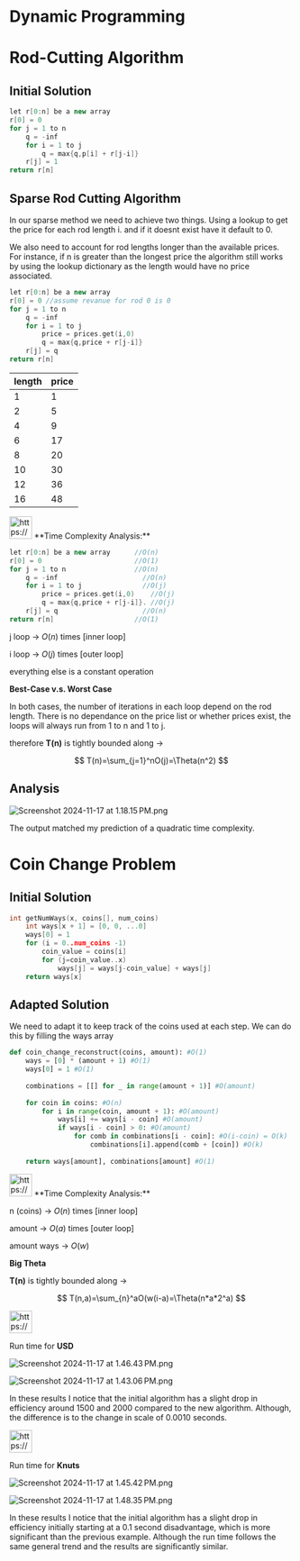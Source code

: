 # Dynamic Programming

# Rod-Cutting Algorithm

## Initial Solution

```cpp
let r[0:n] be a new array
r[0] = 0
for j = 1 to n
	q = -inf
	for i = 1 to j
		q = max{q,p[i] + r[j-i]}
	r[j] = 1
return r[n]
```

## Sparse Rod Cutting Algorithm

In our sparse method we need to achieve two things. Using a lookup to get the price for each rod length i. and if it doesnt exist have it default to 0.

We also need to account for rod lengths longer than the available prices. For instance, if n is greater than the longest price the algorithm still works by using the lookup dictionary as the length would have no price associated.

```cpp
let r[0:n] be a new array
r[0] = 0 //assume revanue for rod 0 is 0
for j = 1 to n
	q = -inf
	for i = 1 to j
		price = prices.get(i,0)
		q = max{q,price + r[j-i]}
	r[j] = q
return r[n]
```

| **length** | **price** |
| --- | --- |
| 1 | 1 |
| 2 | 5 |
| 4 | 9 |
| 6 | 17 |
| 8 | 20 |
| 10 | 30 |
| 12 | 36 |
| 16 | 48 |

<aside>
<img src="https://www.notion.so/icons/timeline_gray.svg" alt="https://www.notion.so/icons/timeline_gray.svg" width="40px" /> **Time Complexity Analysis:**

```cpp
let r[0:n] be a new array      //O(n)
r[0] = 0                       //O(1)
for j = 1 to n                 //O(n)
	q = -inf                     //O(n)
	for i = 1 to j               //O(j)
		price = prices.get(i,0)    //O(j)
		q = max{q,price + r[j-i]}. //O(j)
	r[j] = q                     //O(n)
return r[n]                    //O(1)
```

j loop → $O(n)$ times [inner loop]

i loop → $O(j)$ times [outer loop]

everything else is a constant operation

**Best-Case v.s. Worst Case**

In both cases, the number of iterations in each loop depend on the rod length. There is no dependance on the price list or whether prices exist, the loops will always run from 1 to n and 1 to j.

therefore **T(n)** is tightly bounded along → 

$$
T(n)=\sum_{j=1}^nO(j)=\Theta(n^2)
$$

</aside>

## Analysis

![Screenshot 2024-11-17 at 1.18.15 PM.png](Dynamic%20Programming%2013894311bb2d804fbd89f76e79be9f5b/Screenshot_2024-11-17_at_1.18.15_PM.png)

The output matched my prediction of a quadratic time complexity.

# Coin Change Problem

## Initial Solution

```cpp
int getNumWays(x, coins[], num_coins)
	int ways[x + 1] = [0, 0, ...0]
	ways[0] = 1
	for (i = 0..num_coins -1)
		coin_value = coins[i]
		for (j=coin_value..x)
			ways[j] = ways[j-coin_value] + ways[j]
	return ways[x]
```

## Adapted  Solution

We need to adapt it to keep track of the coins used at each step. We can do this by filling the ways array

```python
def coin_change_reconstruct(coins, amount): #O(1)
    ways = [0] * (amount + 1) #O(1)
    ways[0] = 1 #O(1)
    
    combinations = [[] for _ in range(amount + 1)] #O(amount)
    
    for coin in coins: #O(n)
        for i in range(coin, amount + 1): #O(amount)
            ways[i] += ways[i - coin] #O(amount)
            if ways[i - coin] > 0: #O(amount)
                for comb in combinations[i - coin]: #O(i-coin) = O(k)
                    combinations[i].append(comb + [coin]) #O(k)
    
    return ways[amount], combinations[amount] #O(1)
```

<aside>
<img src="https://www.notion.so/icons/timeline_gray.svg" alt="https://www.notion.so/icons/timeline_gray.svg" width="40px" /> **Time Complexity Analysis:**

n (coins) → $O(n)$ times [inner loop]

amount → $O(a)$ times [outer loop]

amount ways → $O(w)$

**Big Theta**

**T(n)** is tightly bounded along → 

$$
T(n,a)=\sum_{n}^aO(w(i-a)=\Theta(n*a*2^a)
$$

</aside>

<aside>
<img src="https://www.notion.so/icons/timeline_gray.svg" alt="https://www.notion.so/icons/timeline_gray.svg" width="40px" />

Run time for **USD**

![Screenshot 2024-11-17 at 1.46.43 PM.png](Dynamic%20Programming%2013894311bb2d804fbd89f76e79be9f5b/Screenshot_2024-11-17_at_1.46.43_PM.png)

![Screenshot 2024-11-17 at 1.43.06 PM.png](Dynamic%20Programming%2013894311bb2d804fbd89f76e79be9f5b/Screenshot_2024-11-17_at_1.43.06_PM.png)

In these results I notice that the initial algorithm has a slight drop in efficiency around 1500 and 2000 compared to the new algorithm. Although, the difference is to the change in scale of 0.0010 seconds.

</aside>

<aside>
<img src="https://www.notion.so/icons/timeline_gray.svg" alt="https://www.notion.so/icons/timeline_gray.svg" width="40px" />

Run time for **Knuts**

![Screenshot 2024-11-17 at 1.45.42 PM.png](Dynamic%20Programming%2013894311bb2d804fbd89f76e79be9f5b/Screenshot_2024-11-17_at_1.45.42_PM.png)

![Screenshot 2024-11-17 at 1.48.35 PM.png](Dynamic%20Programming%2013894311bb2d804fbd89f76e79be9f5b/Screenshot_2024-11-17_at_1.48.35_PM.png)

In these results I notice that the initial algorithm has a slight drop in efficiency initially starting at a 0.1 second disadvantage, which is more significant than the previous example. Although the run time follows the same general trend and the results are significantly similar.

</aside>